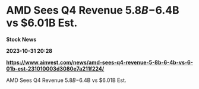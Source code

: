 # AMD Sees Q4 Revenue $5.8B-$6.4B vs $6.01B Est.
**Stock News**

**2023-10-31 20:28**

**https://www.ainvest.com/news/amd-sees-q4-revenue-5-8b-6-4b-vs-6-01b-est-231010003d3080e7a211f224/**

AMD Sees Q4 Revenue $5.8B-$6.4B vs $6.01B Est.